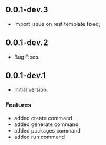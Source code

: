 ## 0.0.1-dev.3

- Import issue on rest template fixed;


## 0.0.1-dev.2

- Bug Fixes.


## 0.0.1-dev.1

- Initial version.

### Features

- added create command
- added generate command
- added packages command
- added run command


